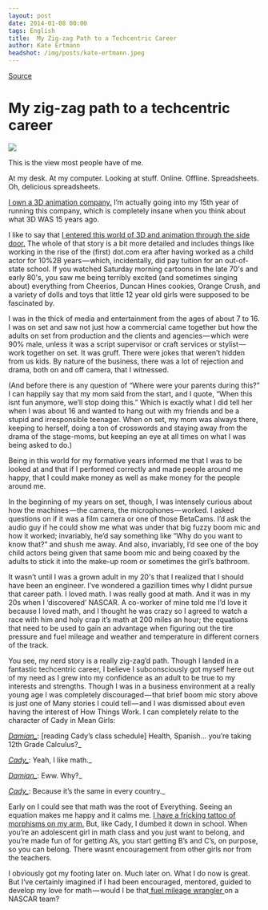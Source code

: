 ```yaml
---
layout: post
date: 2014-01-08 00:00
tags: English
title:  My Zig-zag Path to a Techcentric Career
author: Kate Ertmann
headshot: /img/posts/kate-ertmann.jpeg
---
```


[Source](https://medium.com/mynerdstory-on-medium/8be57f4b9afe "Permalink to My zig-zag path to a techcentric career — #mynerdstory on Medium — Medium")

# My zig-zag path to a techcentric career

![][1]

This is the view most people have of me.

At my desk. At my computer. Looking at stuff. Online. Offline. Spreadsheets. Oh, delicious spreadsheets.

[I own a 3D animation company][2][.][3] I’m actually going into my 15th year of running this company, which is completely insane when you think about what 3D WAS 15 years ago.

I like to say that [I entered this world of 3D and animation through the side door.][4] The whole of that story is a bit more detailed and includes things like working in the rise of the (first) dot.com era after having worked as a child actor for 10%2B years — which, incidentally, did pay tuition for an out-of-state school. If you watched Saturday morning cartoons in the late 70's and early 80's, you saw me being terribly excited (and sometimes singing about) everything from Cheerios, Duncan Hines cookies, Orange Crush, and a variety of dolls and toys that little 12 year old girls were supposed to be fascinated by.

I was in the thick of media and entertainment from the ages of about 7 to 16. I was on set and saw not just how a commercial came together but how the adults on set from production and the clients and agencies — which were 90% male, unless it was a script supervisor or craft services or stylist — work together on set. It was gruff. There were jokes that weren’t hidden from us kids. By nature of the business, there was a lot of rejection and drama, both on and off camera, that I witnessed.

(And before there is any question of “Where were your parents during this?” I can happily say that my mom said from the start, and I quote, “When this isnt fun anymore, we’ll stop doing this.” Which is exactly what I did tell her when I was about 16 and wanted to hang out with my friends and be a stupid and irresponsible teenager. When on set, my mom was always there, keeping to herself, doing a ton of crosswords and staying away from the drama of the stage-moms, but keeping an eye at all times on what I was being asked to do.)

Being in this world for my formative years informed me that I was to be looked at and that if I performed correctly and made people around me happy, that I could make money as well as make money for the people around me.

In the beginning of my years on set, though, I was intensely curious about how the machines — the camera, the microphones — worked. I asked questions on if it was a film camera or one of those BetaCams. I’d ask the audio guy if he could show me what was under that big fuzzy boom mic and how it worked; invariably, he’d say something like “Why do you want to know that?” and shush me away. And also, invariably, I’d see one of the boy child actors being given that same boom mic and being coaxed by the adults to stick it into the make-up room or sometimes the girl’s bathroom.

It wasn’t until I was a grown adult in my 20's that I realized that I should have been an engineer. I’ve wondered a gazillion times why I didnt pursue that career path. I loved math. I was really good at math. And it was in my 20s when I ‘discovered’ NASCAR. A co-worker of mine told me I’d love it because I loved math, and I thought he was crazy so I agreed to watch a race with him and holy crap it’s math at 200 miles an hour; the equations that need to be used to gain an advantage when figuring out the tire pressure and fuel mileage and weather and temperature in different corners of the track.

You see, my nerd story is a really zig-zag’d path. Though I landed in a fantastic techcentric career, I believe I subconsciously got myself here out of my need as I grew into my confidence as an adult to be true to my interests and strengths. Though I was in a business environment at a really young age I was completely discouraged — that brief boom mic story above is just one of Many stories I could tell — and I was dismissed about even having the interest of How Things Work. I can completely relate to the character of Cady in Mean Girls:

_[Damian_][5]_: [reading Cady’s class schedule] Health, Spanish… you’re taking 12th Grade Calculus?_

_[Cady_][6]_: Yeah, I like math._

_[Damian_][5]_: Eww. Why?_

_[Cady_][6]_: Because it’s the same in every country._

Early on I could see that math was the root of Everything. Seeing an equation makes me happy and it calms me. [I have a fricking tattoo of morphisms on my arm.][7] But, like Cady, I dumbed it down in school. When you’re an adolescent girl in math class and you just want to belong, and you’re made fun of for getting A’s, you start getting B’s and C’s, on purpose, so you can belong. There wasnt encouragement from other girls nor from the teachers.

I obviously got my footing later on. Much later on. What I do now is great. But I‘ve certainly imagined if I had been encouraged, mentored, guided to develop my love for math — would I be that[ fuel mileage wrangler ][8]on a NASCAR team?

   [1]: https://d262ilb51hltx0.cloudfront.net/max/800/1*EuM3q6Pg4mjbDtK9EHuASA.jpeg
   [2]: http://animationdynamics.com/portfolio/social-science-storytelling/
   [3]: http://www.animationdynamics.com/
   [4]: http://animationdynamics.com/2009/08/12/its-like-the-final-kiss-to-make-it-come-alive/
   [5]: http://www.imdb.com/name/nm0291881/?ref_=tt_trv_qu
   [6]: http://www.imdb.com/name/nm0517820/?ref_=tt_trv_qu
   [7]: http://www.sheinspires365.com/2010/03/kate-2/
   [8]: http://www.buildingspeed.org/blog/2011/06/the-math-of-fuel-mileage/
